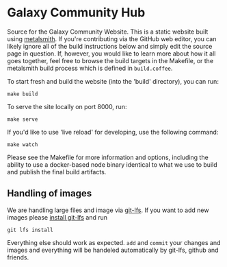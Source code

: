 # Galaxy Community Hub

Source for the Galaxy Community Website. This is a static website built using
[metalsmith][1]. If you're contributing via the GitHub web editor, you can
likely ignore all of the build instructions below and simply edit the source
page in question.  If, however, you would like to learn more about how it all
goes together, feel free to browse the build targets in the Makefile, or the
metalsmith build process which is defined in `build.coffee`.

To start fresh and build the website (into the 'build' directory), you can run:

```
make build
```

To serve the site locally on port 8000, run:

```
make serve
```

If you'd like to use 'live reload' for developing, use the following command:

```
make watch
```

Please see the Makefile for more information and options, including the ability
to use a docker-based node binary identical to what we use to build and publish
the final build artifacts.

[1]: http://www.metalsmith.io/

## Handling of images

We are handling large files and image via [git-lfs](https://git-lfs.github.com/). If you want to add new images please [install git-lfs](https://packagecloud.io/github/git-lfs/install) and run

```
git lfs install
```

Everything else should work as expected. `add` and `commit` your changes and images and everything will be handeled automatically by git-lfs, github and friends.
